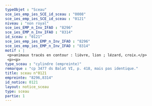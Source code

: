 ```yaml
---
typeObjet : "Sceau"
sce_ies_emp_ies_SCE_id_sceau : "0008"
sce_ies_emp_ies_SCE_id_sceau : "0121"
niveau : "non royal"
sce_ies_EMP_n_Inv_IFAO : "8296"
sce_ies_EMP_n_Inv_IFAO : "8314"
id_sceau : "0121"
sce_ies_emp_ies_EMP_n_Inv_IFAO : "8296"
sce_ies_emp_ies_EMP_n_Inv_IFAO : "8314"
motif : |
 <p>animaux tracés en contour : lièvre, lion ; lézard, croix.</p>
 <p><p>
type_sceau : "cylindre (empreinte)"
remarque : "cp 3477 ds Balat VI, p. 418, mais pas identique."
title: sceau n°0121
empreinte: "8296,8314"
id_notice: 0121
layout: notice_sceau
type: sceau
partie: 1
---
```

